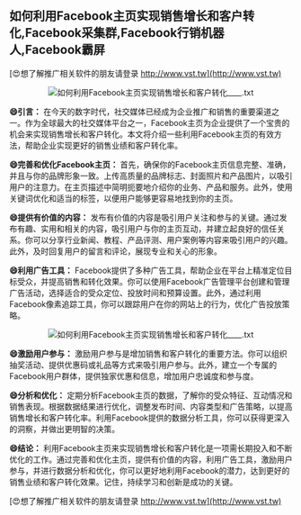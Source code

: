## **如何利用Facebook主页实现销售增长和客户转化,Facebook采集群,Facebook行销机器人,Facebook霸屏**

[😍想了解推广相关软件的朋友请登录 http://www.vst.tw](http://www.vst.tw)

 <center><img src="https://vst.tw/MP4/tuiguang/png/4.png" alt="如何利用Facebook主页实现销售增长和客户转化____.txt"></center>

**😄引言：**
在今天的数字时代，社交媒体已经成为企业推广和销售的重要渠道之一。作为全球最大的社交媒体平台之一，Facebook主页为企业提供了一个宝贵的机会来实现销售增长和客户转化。本文将介绍一些利用Facebook主页的有效方法，帮助企业实现更好的销售业绩和客户转化率。

**😄完善和优化Facebook主页：**
首先，确保你的Facebook主页信息完整、准确，并且与你的品牌形象一致。上传高质量的品牌标志、封面照片和产品图片，以吸引用户的注意力。在主页描述中简明扼要地介绍你的业务、产品和服务。此外，使用关键词优化和适当的标签，以便用户能够更容易地找到你的主页。

**😄提供有价值的内容：**
发布有价值的内容是吸引用户关注和参与的关键。通过发布有趣、实用和相关的内容，吸引用户与你的主页互动，并建立起良好的信任关系。你可以分享行业新闻、教程、产品评测、用户案例等内容来吸引用户的兴趣。此外，及时回复用户的留言和评论，展现专业和关心的形象。

**😄利用广告工具：**
Facebook提供了多种广告工具，帮助企业在平台上精准定位目标受众，并提高销售和转化效果。你可以使用Facebook广告管理平台创建和管理广告活动，选择适合的受众定位、投放时间和预算设置。此外，通过利用Facebook像素追踪工具，你可以跟踪用户在你的网站上的行为，优化广告投放策略。

 <center><img src="https://vst.tw/MP4/tuiguang/png/0.png" alt="如何利用Facebook主页实现销售增长和客户转化____.txt"></center>

**😄激励用户参与：**
激励用户参与是增加销售和客户转化的重要方法。你可以组织抽奖活动、提供优惠码或礼品等方式来吸引用户参与。此外，建立一个专属的Facebook用户群体，提供独家优惠和信息，增加用户忠诚度和参与度。

**😄分析和优化：**
定期分析Facebook主页的数据，了解你的受众特征、互动情况和销售表现。根据数据结果进行优化，调整发布时间、内容类型和广告策略，以提高销售增长和客户转化率。利用Facebook提供的数据分析工具，你可以获得更深入的洞察，并做出更明智的决策。

**😄结论：**
利用Facebook主页来实现销售增长和客户转化是一项需长期投入和不断优化的工作。通过完善和优化主页，提供有价值的内容，利用广告工具，激励用户参与，并进行数据分析和优化，你可以更好地利用Facebook的潜力，达到更好的销售业绩和客户转化效果。记住，持续学习和创新是成功的关键。

[😍想了解推广相关软件的朋友请登录 http://www.vst.tw](http://www.vst.tw)



